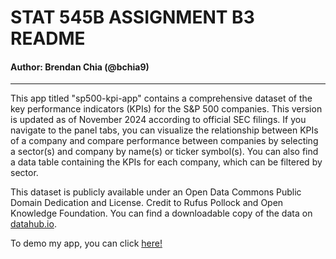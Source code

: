 # STAT 545B ASSIGNMENT B3 README 

#### Author: Brendan Chia (@bchia9)

--- 

This app titled "sp500-kpi-app" contains a comprehensive dataset of the key performance indicators (KPIs) for the S&P 500 companies. This version is updated as of November 2024 according to official SEC filings. If you navigate to the panel tabs, you can visualize the relationship between KPIs of a company and compare performance between companies by selecting a sector(s) and company by name(s) or ticker symbol(s). You can also find a data table containing the KPIs for each company, which can be filtered by sector.

This dataset is publicly available under an Open Data Commons Public Domain Dedication and License. Credit to Rufus Pollock and Open Knowledge Foundation. You can find a downloadable copy of the data on [datahub.io](https://datahub.io/core/s-and-p-500-companies-financials#readme).

To demo my app, you can click [here!](https://bchia9.shinyapps.io/sp500-kpi-app/)
